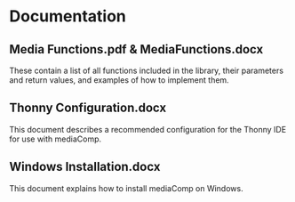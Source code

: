 # Documentation

## Media Functions.pdf & MediaFunctions.docx

These contain a list of all functions included in the library, their parameters and return values, and examples of how to implement them.

## Thonny Configuration.docx

This document describes a recommended configuration for the Thonny IDE for use with mediaComp.

## Windows Installation.docx

This document explains how to install mediaComp on Windows.
